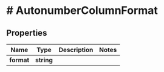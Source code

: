 # # AutonumberColumnFormat

## Properties

Name | Type | Description | Notes
------------ | ------------- | ------------- | -------------
**format** | **string** |  |

